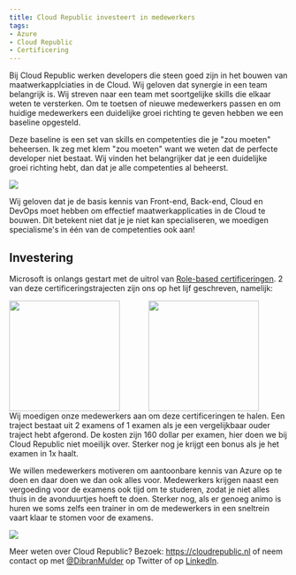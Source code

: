```yaml
---
title: Cloud Republic investeert in medewerkers
tags: 
- Azure
- Cloud Republic
- Certificering
---
```

Bij Cloud Republic werken developers die steen goed zijn in het bouwen van maatwerkapplciaties in de Cloud.
Wij geloven dat synergie in een team belangrijk is. Wij streven naar een team met soortgelijke skills die elkaar weten te versterken.
Om te toetsen of nieuwe medewerkers passen en om huidige medewerkers een duidelijke groei richting te geven hebben we een baseline opgesteld.

Deze baseline is een set van skills en competenties die je "zou moeten" beheersen. Ik zeg met klem "zou moeten" want we weten dat de perfecte developer niet bestaat.
Wij vinden het belangrijker dat je een duidelijke groei richting hebt, dan dat je alle competenties al beheerst.

<img src="/images/baseline.png" />

Wij geloven dat je de basis kennis van Front-end, Back-end, Cloud en DevOps moet hebben om effectief maatwerkapplicaties in de Cloud te bouwen. Dit betekent niet dat je je niet kan specialiseren, we moedigen specialisme's in één van de competenties ook aan!

## Investering
Microsoft is onlangs gestart met de uitrol van [Role-based certificeringen](https://www.microsoft.com/en-us/learning/browse-new-certification.aspx). 2 van deze certificeringstrajecten zijn ons op het lijf geschreven, namelijk:
<div><div style="width: 50%; float:left;"><img src="/images/azure-developer.png" width="200" /></div><div style="width: 50%; float: left;"><img src="/images/azure-solutions-architect.png" width="200" /></div></div>
<br>
Wij moedigen onze medewerkers aan om deze certificeringen te halen. Een traject bestaat uit 2 examens of 1 examen als je een vergelijkbaar ouder traject hebt afgerond.
De kosten zijn 160 dollar per examen, hier doen we bij Cloud Republic niet moeilijk over. Sterker nog je krijgt een bonus als je het examen in 1x haalt.

We willen medewerkers motiveren om aantoonbare kennis van Azure op te doen en daar doen we dan ook alles voor.
Medewerkers krijgen naast een vergoeding voor de examens ook tijd om te studeren, zodat je niet alles thuis in de avonduurtjes hoeft te doen. Sterker nog, als er genoeg animo is huren we soms zelfs een trainer in om de medewerkers in een sneltrein vaart klaar te stomen voor de examens.

<img src="/images/formule.png" />

Meer weten over Cloud Republic? Bezoek: https://cloudrepublic.nl of neem contact op met [@DibranMulder](https://twitter.com/DibranMulder) op Twitter of op [LinkedIn](https://www.linkedin.com/in/dibranmulder/).